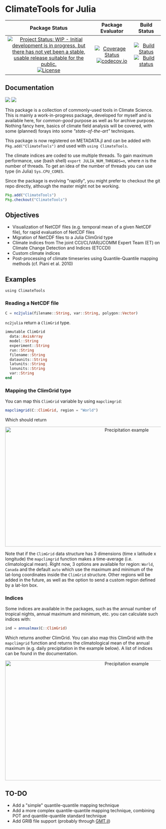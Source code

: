 # ClimateTools for Julia

| **Package Status** | **Package Evaluator** | **Build Status**  |
|:------------------:|:---------------------:|:-----------------:|
| [![Project Status: WIP - Initial development is in progress, but there has not yet been a stable, usable release suitable for the public.](http://www.repostatus.org/badges/latest/wip.svg)](http://www.repostatus.org/#wip) [![License](http://img.shields.io/badge/license-MIT-brightgreen.svg?style=flat)](LICENSE.md) | [![Coverage Status](https://coveralls.io/repos/github/Balinus/ClimateTools.jl/badge.svg?branch=master)](https://coveralls.io/github/Balinus/ClimateTools.jl?branch=master) [![codecov.io](http://codecov.io/github/Balinus/ClimateTools.jl/coverage.svg?branch=master)](http://codecov.io/github/Balinus/ClimateTools.jl?branch=master) | [![Build Status](https://travis-ci.org/Balinus/ClimateTools.jl.svg?branch=master)](https://travis-ci.org/Balinus/ClimateTools.jl) [![Build status](https://ci.appveyor.com/api/projects/status/90lpp8k6430766vx?svg=true)](https://ci.appveyor.com/project/Balinus/climatetools-jl) |


## Documentation

[![](https://img.shields.io/badge/docs-stable-blue.svg)](https://balinus.github.io/ClimateTools.jl/stable)
[![](https://img.shields.io/badge/docs-latest-blue.svg)](https://balinus.github.io/ClimateTools.jl/latest)

This package is a collection of commonly-used tools in Climate Science. This is mainly a work-in-progress package, developed for myself and is available here, for _common-good_ purpose as well as for archive purpose. Nothing fancy here, basics of climate field analysis will be covered, with some (planned) forays into some _"state-of-the-art"_ techniques.

This package is now registered on METADATA.jl and can be added with `Pkg.add("ClimateTools")` and used with `using ClimateTools`.

The climate indices are coded to use multiple threads. To gain maximum performance, use (bash shell) `export JULIA_NUM_THREADS=n`, where _n_ is the number of threads. To get an idea of the number of threads you can use type (in Julia) `Sys.CPU_CORES`.

Since the package is evolving "rapidly", you might prefer to checkout the git repo directly, although the master might not be working.

```julia
Pkg.add("ClimateTools")
Pkg.checkout("ClimateTools")
```

## Objectives

* Visualization of NetCDF files (e.g. temporal mean of a given NetCDF file), for rapid evaluation of NetCDF files
* Migration of NetCDF files to a Julia ClimGrid type
* Climate indices from The joint CCl/CLIVAR/JCOMM Expert Team (ET) on Climate Change Detection and Indices (ETCCDI)
* Custom climate indices
* Post-processing of climate timeseries using Quantile-Quantile mapping methods (cf. Piani et al. 2010)

## Examples

`using ClimateTools`

### Reading a NetCDF file
```julia
C = nc2julia(filename::String, var::String, polygon::Vector)
```

`nc2julia` return a `ClimGrid` type.

```julia
immutable ClimGrid
  data::AxisArray
  model::String
  experiment::String
  run::String
  filename::String
  dataunits::String
  latunits::String
  lonunits::String
  var::String
end
```

### Mapping the ClimGrid type

You can map this `ClimGrid` variable by using `mapclimgrid`:
```julia
mapclimgrid(C::ClimGrid, region = "World")
```

Which should return

<p align="center">
  <img src="https://cloud.githubusercontent.com/assets/3630311/23712122/e97bd322-03ef-11e7-93da-749c961c4070.png?raw=true" width="771" height="388" alt="Precipitation example"/>
</p>

Note that if the `ClimGrid` data structure has 3 dimensions (time x latitude x longitude) the `mapclimgrid` function makes a time-average (i.e. climatological mean). Right now, 3 options are available for region: `World`, `Canada` and the default `auto` which use the maximum and minimum of the lat-long coordinates inside the `ClimGrid` structure. Other regions will be added in the future, as well as the option to send a custom region defined by a lat-lon box.

### Indices

Some indices are available in the packages, such as the annual number of tropical nights, annual maximum and minimum, etc. you can calculate such indices with:
```julia
ind = annualmax(C::ClimGrid)
```
Which returns another ClimGrid. You can also map this ClimGrid with the `mapclimgrid` function and returns the climatological mean of the annual maximum (e.g. daily precipitation in the example below). A list of indices can be found in the documentation.

<p align="center">
  <img src="https://cloud.githubusercontent.com/assets/3630311/23873133/59b85c08-0807-11e7-967b-7cc7d28aada0.png?raw=true" width="771" height="388" alt="Precipitation example"/>
</p>


## TO-DO

* Add a "simple" quantile-quantile mapping technique
* Add a more complex quantile-quantile mapping technique, combining POT and quantile-quantile standard technique
* Add GRIB file support (probably through [GMT.jl](https://github.com/joa-quim/GMT.jl))
